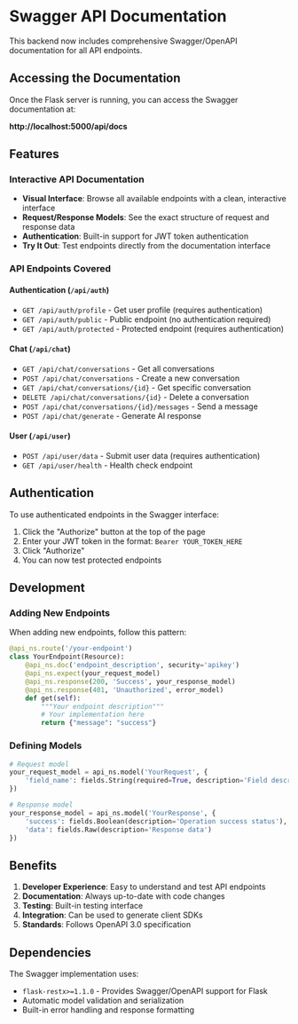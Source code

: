 # Swagger API Documentation

This backend now includes comprehensive Swagger/OpenAPI documentation for all API endpoints.

## Accessing the Documentation

Once the Flask server is running, you can access the Swagger documentation at:

**http://localhost:5000/api/docs**

## Features

### Interactive API Documentation
- **Visual Interface**: Browse all available endpoints with a clean, interactive interface
- **Request/Response Models**: See the exact structure of request and response data
- **Authentication**: Built-in support for JWT token authentication
- **Try It Out**: Test endpoints directly from the documentation interface

### API Endpoints Covered

#### Authentication (`/api/auth`)
- `GET /api/auth/profile` - Get user profile (requires authentication)
- `GET /api/auth/public` - Public endpoint (no authentication required)
- `GET /api/auth/protected` - Protected endpoint (requires authentication)

#### Chat (`/api/chat`)
- `GET /api/chat/conversations` - Get all conversations
- `POST /api/chat/conversations` - Create a new conversation
- `GET /api/chat/conversations/{id}` - Get specific conversation
- `DELETE /api/chat/conversations/{id}` - Delete a conversation
- `POST /api/chat/conversations/{id}/messages` - Send a message
- `POST /api/chat/generate` - Generate AI response

#### User (`/api/user`)
- `POST /api/user/data` - Submit user data (requires authentication)
- `GET /api/user/health` - Health check endpoint

## Authentication

To use authenticated endpoints in the Swagger interface:

1. Click the "Authorize" button at the top of the page
2. Enter your JWT token in the format: `Bearer YOUR_TOKEN_HERE`
3. Click "Authorize"
4. You can now test protected endpoints

## Development

### Adding New Endpoints

When adding new endpoints, follow this pattern:

```python
@api_ns.route('/your-endpoint')
class YourEndpoint(Resource):
    @api_ns.doc('endpoint_description', security='apikey')
    @api_ns.expect(your_request_model)
    @api_ns.response(200, 'Success', your_response_model)
    @api_ns.response(401, 'Unauthorized', error_model)
    def get(self):
        """Your endpoint description"""
        # Your implementation here
        return {"message": "success"}
```

### Defining Models

```python
# Request model
your_request_model = api_ns.model('YourRequest', {
    'field_name': fields.String(required=True, description='Field description')
})

# Response model
your_response_model = api_ns.model('YourResponse', {
    'success': fields.Boolean(description='Operation success status'),
    'data': fields.Raw(description='Response data')
})
```

## Benefits

1. **Developer Experience**: Easy to understand and test API endpoints
2. **Documentation**: Always up-to-date with code changes
3. **Testing**: Built-in testing interface
4. **Integration**: Can be used to generate client SDKs
5. **Standards**: Follows OpenAPI 3.0 specification

## Dependencies

The Swagger implementation uses:
- `flask-restx>=1.1.0` - Provides Swagger/OpenAPI support for Flask
- Automatic model validation and serialization
- Built-in error handling and response formatting 